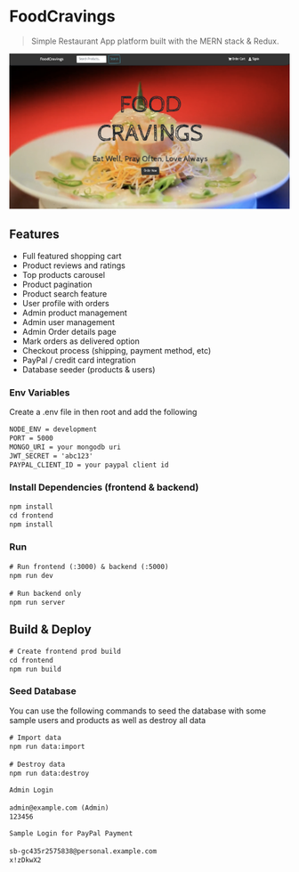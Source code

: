 # FoodCravings

> Simple Restaurant App platform built with the MERN stack & Redux.

![screenshot](/frontend/public/images/1.png?raw=true 'APP')

## Features

- Full featured shopping cart
- Product reviews and ratings
- Top products carousel
- Product pagination
- Product search feature
- User profile with orders
- Admin product management
- Admin user management
- Admin Order details page
- Mark orders as delivered option
- Checkout process (shipping, payment method, etc)
- PayPal / credit card integration
- Database seeder (products & users)

### Env Variables

Create a .env file in then root and add the following

```
NODE_ENV = development
PORT = 5000
MONGO_URI = your mongodb uri
JWT_SECRET = 'abc123'
PAYPAL_CLIENT_ID = your paypal client id
```

### Install Dependencies (frontend & backend)

```
npm install
cd frontend
npm install
```

### Run

```
# Run frontend (:3000) & backend (:5000)
npm run dev

# Run backend only
npm run server
```

## Build & Deploy

```
# Create frontend prod build
cd frontend
npm run build
```

### Seed Database

You can use the following commands to seed the database with some sample users and products as well as destroy all data

```
# Import data
npm run data:import

# Destroy data
npm run data:destroy
```

```
Admin Login

admin@example.com (Admin)
123456

```

```
Sample Login for PayPal Payment

sb-gc435r2575838@personal.example.com
x!zDkwX2

```
